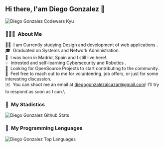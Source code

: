 ## Hi there, I'am Diego Gonzalez 👋
<!-- banner y alinear el texto de arriba al centro -->
<img src="https://www.codewars.com/users/dgonzalez-ops/badges/large" alt="Diego Gonzalez Codewars Kyu">

### 👨🏻‍💻 &nbsp;About Me

👨‍💻 &nbsp;I am Currently studying Design and development of web applications .\
🎓 &nbsp;Graduated on Systems and Network Administration.\
📍 &nbsp;I was born in Madrid, Spain and I still live here!.\
💡 &nbsp;Intrested and self-learning Cybersecurity and Robotics .\
🌱 &nbsp;Looking for OpenSource Projects to start contributing to the community.\
💬 &nbsp;Feel free to reach out to me for volunteering, job offers, or just for some interesting discussion.\
✉️ &nbsp;You can shoot me an email at diegogonzalezalcazar@gmail.com! I'll try to respond as soon as I can.\

### 🔰 &nbsp;My Stadistics

<img src="https://github-readme-stats.vercel.app/api?username=dgonzalez-ops&include_all_commits=true&count_private=true&show_icons=true&line_height=30&title_color=CDB4DB&icon_color=CDB4DB&text_color=D3D3D3&bg_color=0A0A0A" alt="Diego Gonzalez Github Stats">

### 🎨 &nbsp;My Programming Lenguages

<img src="https://github-readme-stats.vercel.app/api/top-langs/?username=dgonzalez-ops&layout=compact&theme=dark&bg_color=0A0A0A" alt="Diego Gonzalez Top Languages"/>
